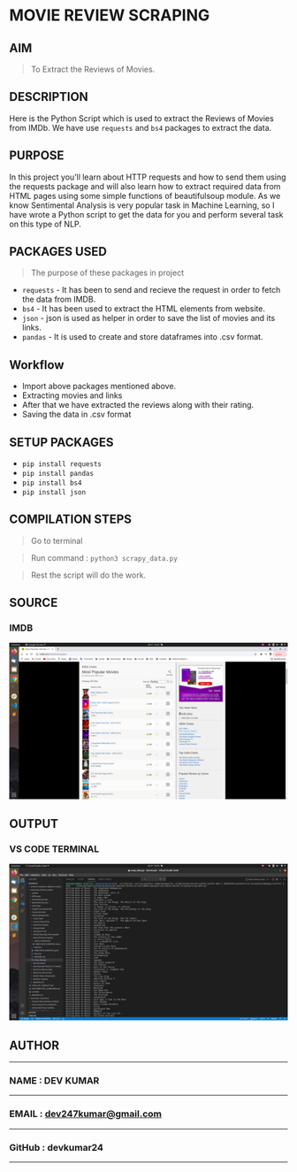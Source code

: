 # MOVIE REVIEW SCRAPING

## AIM
> To Extract the Reviews of Movies.

## DESCRIPTION
Here is the Python Script which is used to extract the Reviews of Movies from IMDb. We have use `requests` and `bs4` packages to extract the data.

## PURPOSE
In this project you’ll learn about HTTP requests and how to send them using the requests package and will also learn how to extract required data from HTML pages using some simple functions of beautifulsoup module. As we know Sentimental Analysis is very popular task in Machine Learning, so I have wrote a Python script to get the data for you and perform several task on this type of NLP.

## PACKAGES USED
> The purpose of these packages in project
- `requests` - It has been to send and recieve the request in order to fetch the data from IMDB. 
- `bs4` - It has been used to extract the HTML elements from website.
- `json` - json is used as helper in order to save the list of movies and its links.
- `pandas` - It is used to create and store dataframes into .csv format.


## Workflow
- Import above packages mentioned above.
- Extracting movies and links
- After that we have extracted the reviews along with their rating.
- Saving the data in .csv format

## SETUP PACKAGES
- `pip install requests `
- `pip install pandas`
- `pip install bs4`
- `pip install json`

## COMPILATION STEPS
> Go to terminal

> Run command : `python3 scrapy_data.py`

> Rest the script will do the work.
## SOURCE
 ### **IMDB**
 ![Image](Images/img.png)



## OUTPUT
 ### VS CODE TERMINAL
 ![OUTPUT](Images/terminal.png)


## AUTHOR

---
### NAME : DEV KUMAR 
---
### EMAIL    : dev247kumar@gmail.com 
--- 
### GitHub  :  devkumar24            
---